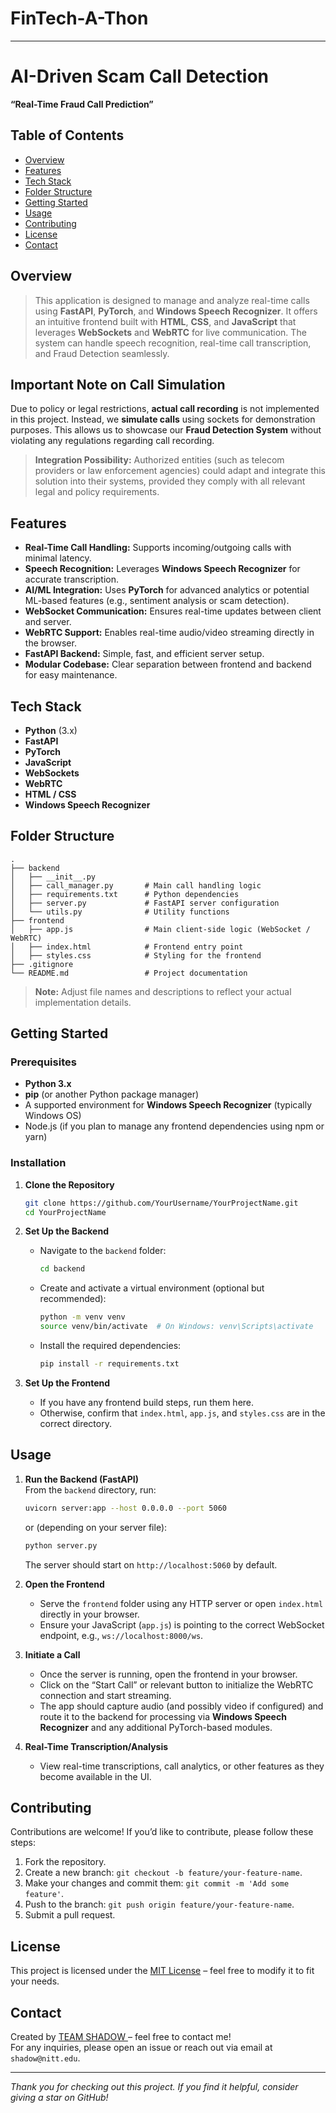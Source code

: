 # FinTech-A-Thon
---

# AI-Driven Scam Call Detection 
**“Real-Time Fraud Call Prediction”**

## Table of Contents
- [Overview](#overview)  
- [Features](#features)  
- [Tech Stack](#tech-stack)  
- [Folder Structure](#folder-structure)  
- [Getting Started](#getting-started)  
- [Usage](#usage)  
- [Contributing](#contributing)  
- [License](#license)  
- [Contact](#contact)

## Overview

> This application is designed to manage and analyze real-time calls using **FastAPI**, **PyTorch**, and **Windows Speech Recognizer**. It offers an intuitive frontend built with **HTML**, **CSS**, and **JavaScript** that leverages **WebSockets** and **WebRTC** for live communication. The system can handle speech recognition, real-time call transcription, and Fraud Detection seamlessly.

## Important Note on Call Simulation

Due to policy or legal restrictions, **actual call recording** is not implemented in this project. Instead, we **simulate calls** using sockets for demonstration purposes. This allows us to showcase our **Fraud Detection System** without violating any regulations regarding call recording.

> **Integration Possibility:** Authorized entities (such as telecom providers or law enforcement agencies) could adapt and integrate this solution into their systems, provided they comply with all relevant legal and policy requirements.

## Features
- **Real-Time Call Handling:** Supports incoming/outgoing calls with minimal latency.  
- **Speech Recognition:** Leverages **Windows Speech Recognizer** for accurate transcription.  
- **AI/ML Integration:** Uses **PyTorch** for advanced analytics or potential ML-based features (e.g., sentiment analysis or scam detection).  
- **WebSocket Communication:** Ensures real-time updates between client and server.  
- **WebRTC Support:** Enables real-time audio/video streaming directly in the browser.  
- **FastAPI Backend:** Simple, fast, and efficient server setup.  
- **Modular Codebase:** Clear separation between frontend and backend for easy maintenance.

## Tech Stack
- **Python** (3.x)  
- **FastAPI**  
- **PyTorch**  
- **JavaScript**  
- **WebSockets**  
- **WebRTC**  
- **HTML / CSS**  
- **Windows Speech Recognizer**  

## Folder Structure

```
.
├── backend
│   ├── __init__.py
│   ├── call_manager.py       # Main call handling logic
│   ├── requirements.txt      # Python dependencies
│   ├── server.py             # FastAPI server configuration
│   └── utils.py              # Utility functions
├── frontend
│   ├── app.js                # Main client-side logic (WebSocket / WebRTC)
│   ├── index.html            # Frontend entry point
│   ├── styles.css            # Styling for the frontend
├── .gitignore
└── README.md                 # Project documentation
```

> **Note:** Adjust file names and descriptions to reflect your actual implementation details.

## Getting Started

### Prerequisites
- **Python 3.x**  
- **pip** (or another Python package manager)  
- A supported environment for **Windows Speech Recognizer** (typically Windows OS)  
- Node.js (if you plan to manage any frontend dependencies using npm or yarn)

### Installation

1. **Clone the Repository**  
   ```bash
   git clone https://github.com/YourUsername/YourProjectName.git
   cd YourProjectName
   ```

2. **Set Up the Backend**  
   - Navigate to the `backend` folder:  
     ```bash
     cd backend
     ```
   - Create and activate a virtual environment (optional but recommended):  
     ```bash
     python -m venv venv
     source venv/bin/activate  # On Windows: venv\Scripts\activate
     ```
   - Install the required dependencies:  
     ```bash
     pip install -r requirements.txt
     ```

3. **Set Up the Frontend**  
   - If you have any frontend build steps, run them here.  
   - Otherwise, confirm that `index.html`, `app.js`, and `styles.css` are in the correct directory.

## Usage

1. **Run the Backend (FastAPI)**  
   From the `backend` directory, run:
   ```bash
   uvicorn server:app --host 0.0.0.0 --port 5060
   ```
   or (depending on your server file):
   ```bash
   python server.py
   ```
   The server should start on `http://localhost:5060` by default.

2. **Open the Frontend**  
   - Serve the `frontend` folder using any HTTP server or open `index.html` directly in your browser.  
   - Ensure your JavaScript (`app.js`) is pointing to the correct WebSocket endpoint, e.g., `ws://localhost:8000/ws`.

3. **Initiate a Call**  
   - Once the server is running, open the frontend in your browser.  
   - Click on the “Start Call” or relevant button to initialize the WebRTC connection and start streaming.  
   - The app should capture audio (and possibly video if configured) and route it to the backend for processing via **Windows Speech Recognizer** and any additional PyTorch-based modules.

4. **Real-Time Transcription/Analysis**  
   - View real-time transcriptions, call analytics, or other features as they become available in the UI.

## Contributing
Contributions are welcome! If you’d like to contribute, please follow these steps:
1. Fork the repository.  
2. Create a new branch: `git checkout -b feature/your-feature-name`.  
3. Make your changes and commit them: `git commit -m 'Add some feature'`.  
4. Push to the branch: `git push origin feature/your-feature-name`.  
5. Submit a pull request.

## License
This project is licensed under the [MIT License](LICENSE) – feel free to modify it to fit your needs.

## Contact
Created by [ TEAM SHADOW ](https://github.com/SuryaSekharSingh) – feel free to contact me!  
For any inquiries, please open an issue or reach out via email at `shadow@nitt.edu`.

---

*Thank you for checking out this project. If you find it helpful, consider giving a star on GitHub!*
